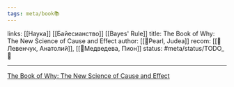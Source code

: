 ```yaml
---
tags: meta/book📚
---
```

links: [[Наука]]  [[Байесианство]] [[Bayes' Rule]]
title: The Book of Why: The New Science of Cause and Effect
author: [[👤Pearl, Judea]]
recom: [[👤Левенчук, Анатолий]], [[👤Медведева, Пион]]
status: #meta/status/TODO_🌱

---

[The Book of Why: The New Science of Cause and Effect](https://www.goodreads.com/book/show/36204378-the-book-of-why?from_search=true&from_srp=true&qid=bG9b9XqQQN&rank=1)


